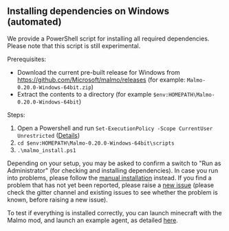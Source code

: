 ## Installing dependencies on Windows (automated) ##

We provide a PowerShell script for installing all required dependencies. Please note that this script is still experimental.

Prerequisites:

- Download the current pre-built release for Windows from https://github.com/Microsoft/malmo/releases (for example: `Malmo-0.20.0-Windows-64bit.zip`)
- Extract the contents to a directory (for example `$env:HOMEPATH\Malmo-0.20.0-Windows-64bit`)

Steps:

1. Open a Powershell and run `Set-ExecutionPolicy -Scope CurrentUser Unrestricted` ([Details](https://msdn.microsoft.com/en-us/powershell/reference/5.1/microsoft.powershell.security/set-executionpolicy#example-4-set-the-scope-for-an-execution-policy))
1. `cd $env:HOMEPATH\Malmo-0.20.0-Windows-64bit\scripts`
1. `.\malmo_install.ps1`

Depending on your setup, you may be asked to confirm a switch to "Run as Administrator" (for checking and installing dependencies). In case you run into problems, please follow the [manual installation](https://github.com/Microsoft/malmo/blob/master/doc/install_windows_manual.md) instead. If you find a problem that has not yet been reported, please raise a [new issue](https://github.com/Microsoft/malmo/issues/new) (please check the gitter channel and existing issues to see whether the problem is known, before raising a new issue).

To test if everything is installed correctly, you can launch minecraft with the Malmo mod, and launch an example agent, as detailed [here](https://github.com/Microsoft/malmo#getting-started).
